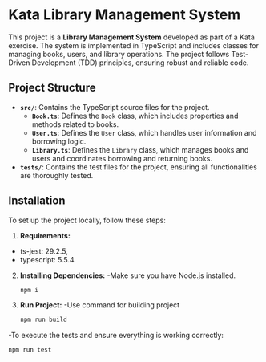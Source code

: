 # Kata Library Management System

This project is a **Library Management System** developed as part of a Kata exercise. The system is implemented in TypeScript and includes classes for managing books, users, and library operations. The project follows Test-Driven Development (TDD) principles, ensuring robust and reliable code.

## Project Structure

- **`src/`**: Contains the TypeScript source files for the project.
  - **`Book.ts`**: Defines the `Book` class, which includes properties and methods related to books.
  - **`User.ts`**: Defines the `User` class, which handles user information and borrowing logic.
  - **`Library.ts`**: Defines the `Library` class, which manages books and users and coordinates borrowing and returning books.
- **`tests/`**: Contains the test files for the project, ensuring all functionalities are thoroughly tested.

## Installation

To set up the project locally, follow these steps:

1. **Requirements:**
  - ts-jest: 29.2.5,
  - typescript: 5.5.4

2. **Installing Dependencies:**
   -Make sure you have Node.js installed.
   ```bash
   npm i

3. **Run Project:**
  -Use command for building project
   ```bash
   npm run build

  -To execute the tests and ensure everything is working correctly:
   ```bash
   npm run test

